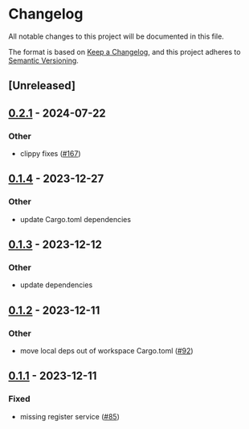 # Changelog
All notable changes to this project will be documented in this file.

The format is based on [Keep a Changelog](https://keepachangelog.com/en/1.0.0/),
and this project adheres to [Semantic Versioning](https://semver.org/spec/v2.0.0.html).

## [Unreleased]

## [0.2.1](https://github.com/8xFF/atm0s-sdn/compare/atm0s-sdn-router-v0.2.0...atm0s-sdn-router-v0.2.1) - 2024-07-22

### Other
- clippy fixes ([#167](https://github.com/8xFF/atm0s-sdn/pull/167))

## [0.1.4](https://github.com/8xFF/atm0s-sdn/compare/atm0s-sdn-router-v0.1.3...atm0s-sdn-router-v0.1.4) - 2023-12-27

### Other
- update Cargo.toml dependencies

## [0.1.3](https://github.com/8xFF/atm0s-sdn/compare/atm0s-sdn-router-v0.1.2...atm0s-sdn-router-v0.1.3) - 2023-12-12

### Other
- update dependencies

## [0.1.2](https://github.com/8xFF/atm0s-sdn/compare/atm0s-sdn-router-v0.1.1...atm0s-sdn-router-v0.1.2) - 2023-12-11

### Other
- move local deps out of workspace Cargo.toml ([#92](https://github.com/8xFF/atm0s-sdn/pull/92))

## [0.1.1](https://github.com/8xFF/atm0s-sdn/compare/atm0s-sdn-router-v0.1.0...atm0s-sdn-router-v0.1.1) - 2023-12-11

### Fixed
- missing register service ([#85](https://github.com/8xFF/atm0s-sdn/pull/85))
